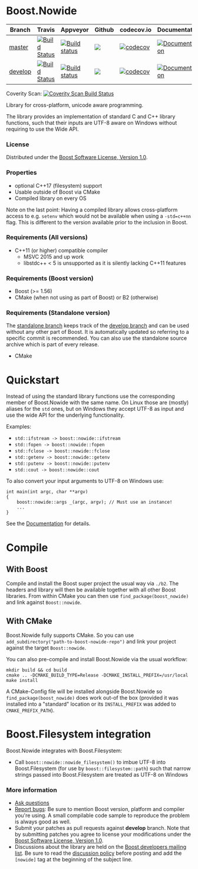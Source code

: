 # Boost.Nowide

Branch      | Travis | Appveyor | Github | codecov.io | Documentation
------------|--------|----------|--------|------------|--------------
[master](https://github.com/boostorg/nowide/tree/master)   | [![Build Status](https://travis-ci.com/boostorg/nowide.svg?branch=master)](https://travis-ci.com/boostorg/nowide)  | [![Build status](https://ci.appveyor.com/api/projects/status/w5sywrekwd66say4/branch/master?svg=true)](https://ci.appveyor.com/project/Flamefire/nowide-fr98b/branch/master)   | ![](https://github.com/boostorg/nowide/workflows/CI%20Tests/badge.svg?branch=master)  | [![codecov](https://codecov.io/gh/boostorg/nowide/branch/master/graph/badge.svg)](https://codecov.io/gh/boostorg/nowide/branch/master)   | [![Documentation](https://img.shields.io/badge/documentation-master-brightgreen.svg)](https://www.boost.org/doc/libs/master/libs/nowide/index.html)
[develop](https://github.com/boostorg/nowide/tree/develop) | [![Build Status](https://travis-ci.com/boostorg/nowide.svg?branch=develop)](https://travis-ci.com/boostorg/nowide) | [![Build status](https://ci.appveyor.com/api/projects/status/w5sywrekwd66say4/branch/develop?svg=true)](https://ci.appveyor.com/project/Flamefire/nowide-fr98b/branch/develop) | ![](https://github.com/boostorg/nowide/workflows/CI%20Tests/badge.svg?branch=develop) | [![codecov](https://codecov.io/gh/boostorg/nowide/branch/develop/graph/badge.svg)](https://codecov.io/gh/boostorg/nowide/branch/develop) | [![Documentation](https://img.shields.io/badge/documentation-develop-brightgreen.svg)](https://www.boost.org/doc/libs/develop/libs/nowide/index.html)

Coverity Scan: [![Coverity Scan Build Status](https://scan.coverity.com/projects/20464/badge.svg)](https://scan.coverity.com/projects/boostorg-nowide)

Library for cross-platform, unicode aware programming.

The library provides an implementation of standard C and C++ library functions, such that their inputs are UTF-8 aware on Windows without requiring to use the Wide API.

### License

Distributed under the [Boost Software License, Version 1.0](http://www.boost.org/LICENSE_1_0.txt).

### Properties

* optional C++17 (filesystem) support
* Usable outside of Boost via CMake
* Compiled library on every OS

Note on the last point:
Having a compiled library allows cross-platform access to e.g. `setenv` which would not be available when using a `-std=c++nn` flag.
This is different to the version available prior to the inclusion in Boost.

### Requirements (All versions)

* C++11 (or higher) compatible compiler
    * MSVC 2015 and up work
    * libstdc++ < 5 is unsupported as it is silently lacking C++11 features

### Requirements (Boost version)

* Boost (>= 1.56)
* CMake (when not using as part of Boost) or B2 (otherwise)

### Requirements (Standalone version)

The [standalone branch](https://github.com/boostorg/nowide/tree/standalone) keeps track of the [develop branch](https://github.com/boostorg/nowide/tree/develop) and can be used without any other part of Boost.
It is automatically updated so referring to a specific commit is recommended.
You can also use the standalone source archive which is part of every release.

* CMake

# Quickstart

Instead of using the standard library functions use the corresponding member of Boost.Nowide with the same name.
On Linux those are (mostly) aliases for the `std` ones, but on Windows they accept UTF-8 as input and use the wide API for the underlying functionality.

Examples:
- `std::ifstream -> boost::nowide::ifstream`
- `std::fopen -> boost::nowide::fopen`
- `std::fclose -> boost::nowide::fclose`
- `std::getenv -> boost::nowide::getenv`
- `std::putenv -> boost::nowide::putenv`
- `std::cout -> boost::nowide::cout`

To also convert your input arguments to UTF-8 on Windows use:

```
int main(int argc, char **argv)
{
    boost::nowide::args _(argc, argv); // Must use an instance!
    ...
}
```

See the [Documentation](https://www.boost.org/doc/libs/master/libs/nowide/index.html) for details.

# Compile

## With Boost

Compile and install the Boost super project the usual way via `./b2`.
The headers and library will then be available together with all other Boost libraries.
From within CMake you can then use `find_package(boost_nowide)` and link against `Boost::nowide`.

## With CMake

Boost.Nowide fully supports CMake.
So you can use `add_subdirectory("path-to-boost-nowide-repo")` and link your project against the target `Boost::nowide`.

You can also pre-compile and install Boost.Nowide via the usual workflow:
```
mkdir build && cd build
cmake .. -DCMAKE_BUILD_TYPE=Release -DCMAKE_INSTALL_PREFIX=/usr/local
make install
```

A CMake-Config file will be installed alongside Boost.Nowide so `find_package(boost_nowide)` does work out-of the box
(provided it was installed into a "standard" location or its `INSTALL_PREFIX` was added to `CMAKE_PREFIX_PATH`).

# Boost.Filesystem integration

Boost.Nowide integrates with Boost.Filesystem:
- Call `boost::nowide::nowide_filesystem()` to imbue UTF-8 into Boost.Filesystem (for use by `boost::filesystem::path`) such that narrow strings passed into Boost.Filesystem are treated as UTF-8 on Windows

### More information

* [Ask questions](http://stackoverflow.com/questions/ask?tags=c%2B%2B,boost,boost-nowide)
* [Report bugs](https://github.com/boostorg/nowide/issues): Be sure to mention Boost version, platform and compiler you're using. A small compilable code sample to reproduce the problem is always good as well.
* Submit your patches as pull requests against **develop** branch. Note that by submitting patches you agree to license your modifications under the [Boost Software License, Version 1.0](http://www.boost.org/LICENSE_1_0.txt).
* Discussions about the library are held on the [Boost developers mailing list](http://www.boost.org/community/groups.html#main). Be sure to read the [discussion policy](http://www.boost.org/community/policy.html) before posting and add the `[nowide]` tag at the beginning of the subject line.